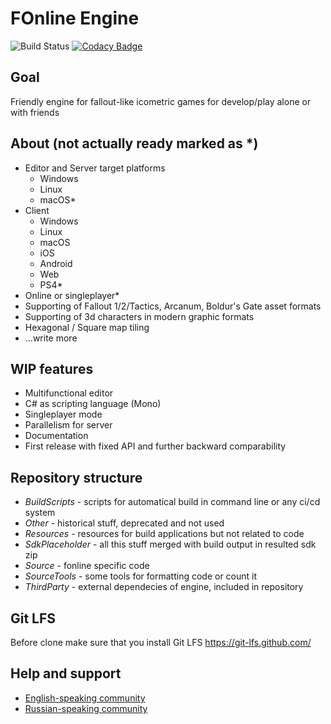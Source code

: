 # FOnline Engine

![Build Status](https://ci.fonline.ru/buildStatus/icon?job=fonline/master)
[![Codacy Badge](https://api.codacy.com/project/badge/Grade/6c9c1cddf6ba4b58bfa94c729a73f315)](https://www.codacy.com/app/cvet/fonline?utm_source=github.com&amp;utm_medium=referral&amp;utm_content=cvet/fonline&amp;utm_campaign=Badge_Grade)

## Goal

Friendly engine for fallout-like icometric games for develop/play alone or with friends

## About (not actually ready marked as *)

* Editor and Server target platforms
  * Windows
  * Linux
  * macOS*
* Client
  * Windows
  * Linux
  * macOS
  * iOS
  * Android
  * Web
  * PS4*
* Online or singleplayer*
* Supporting of Fallout 1/2/Tactics, Arcanum, Boldur's Gate asset formats
* Supporting of 3d characters in modern graphic formats
* Hexagonal / Square map tiling
* ...write more

## WIP features

* Multifunctional editor
* C# as scripting language (Mono)
* Singleplayer mode
* Parallelism for server
* Documentation
* First release with fixed API and further backward comparability

## Repository structure

* *BuildScripts* - scripts for automatical build in command line or any ci/cd system
* *Other* - historical stuff, deprecated and not used
* *Resources* - resources for build applications but not related to code
* *SdkPlaceholder* - all this stuff merged with build output in resulted sdk zip
* *Source* - fonline specific code
* *SourceTools* - some tools for formatting code or count it
* *ThirdParty* - external dependecies of engine, included in repository

## Git LFS

Before clone make sure that you install Git LFS
https://git-lfs.github.com/

## Help and support

* [English-speaking community](https://fodev.net)
* [Russian-speaking community](https://fonline.ru)
